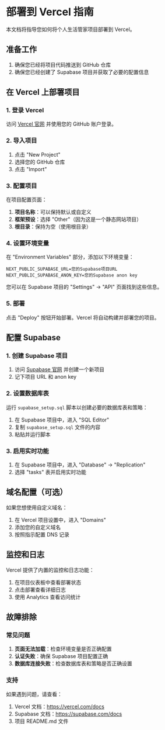 # 部署到 Vercel 指南

本文档将指导您如何将个人生活管家项目部署到 Vercel。

## 准备工作

1. 确保您已经将项目代码推送到 GitHub 仓库
2. 确保您已经创建了 Supabase 项目并获取了必要的配置信息

## 在 Vercel 上部署项目

### 1. 登录 Vercel

访问 [Vercel 官网](https://vercel.com/) 并使用您的 GitHub 账户登录。

### 2. 导入项目

1. 点击 "New Project"
2. 选择您的 GitHub 仓库
3. 点击 "Import"

### 3. 配置项目

在项目配置页面：

1. **项目名称**：可以保持默认或自定义
2. **框架预设**：选择 "Other"（因为这是一个静态网站项目）
3. **根目录**：保持为空（使用根目录）

### 4. 设置环境变量

在 "Environment Variables" 部分，添加以下环境变量：

```
NEXT_PUBLIC_SUPABASE_URL=您的Supabase项目URL
NEXT_PUBLIC_SUPABASE_ANON_KEY=您的Supabase anon key
```

您可以在 Supabase 项目的 "Settings" -> "API" 页面找到这些信息。

### 5. 部署

点击 "Deploy" 按钮开始部署。Vercel 将自动构建并部署您的项目。

## 配置 Supabase

### 1. 创建 Supabase 项目

1. 访问 [Supabase 官网](https://supabase.com/) 并创建一个新项目
2. 记下项目 URL 和 anon key

### 2. 设置数据库表

运行 `supabase_setup.sql` 脚本以创建必要的数据库表和策略：

1. 在 Supabase 项目中，进入 "SQL Editor"
2. 复制 `supabase_setup.sql` 文件的内容
3. 粘贴并运行脚本

### 3. 启用实时功能

1. 在 Supabase 项目中，进入 "Database" -> "Replication"
2. 选择 "tasks" 表并启用实时功能

## 域名配置（可选）

如果您想使用自定义域名：

1. 在 Vercel 项目设置中，进入 "Domains"
2. 添加您的自定义域名
3. 按照指示配置 DNS 记录

## 监控和日志

Vercel 提供了内置的监控和日志功能：

1. 在项目仪表板中查看部署状态
2. 点击部署查看详细日志
3. 使用 Analytics 查看访问统计

## 故障排除

### 常见问题

1. **页面无法加载**：检查环境变量是否正确配置
2. **认证失败**：确保 Supabase 项目配置正确
3. **数据库连接失败**：检查数据库表和策略是否正确设置

### 支持

如果遇到问题，请查看：

1. Vercel 文档：https://vercel.com/docs
2. Supabase 文档：https://supabase.com/docs
3. 项目 README.md 文件